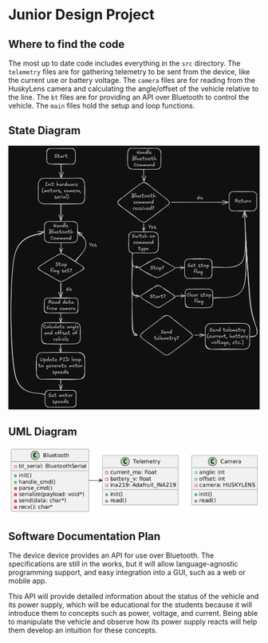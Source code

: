 # Junior Design Project

## Where to find the code

The most up to date code includes everything in the `src` directory.
The `telemetry` files are for gathering telemetry to be sent from the device,
like the current use or battery voltage.
The `camera` files are for reading from the HuskyLens camera and calculating
the angle/offset of the vehicle relative to the line.
The `bt` files are for providing an API over Bluetooth to control the vehicle.
The `main` files hold the setup and loop functions.


## State Diagram

![state diagram](state_diagram.png)


## UML Diagram

![uml diagram](uml_diagram.png)


## Software Documentation Plan

The device device provides an API for use over Bluetooth. The specifications
are still in the works, but it will allow language-agnostic programming
support, and easy integration into a GUI, such as a web or mobile app.


This API will provide detailed information about the status of the vehicle and
its power supply, which will be educational for the students because it will
introduce them to concepts such as power, voltage, and current. Being able to
manipulate the vehicle and observe how its power supply reacts will help them
develop an intuition for these concepts.
